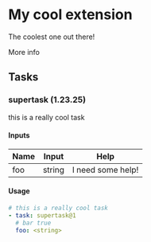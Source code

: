 # My cool extension

The coolest one out there!

More info

## Tasks


### supertask (1.23.25)

this is a really cool task



#### Inputs

| Name | Input | Help |
| ---- | ----- | ---- |
| foo | string | I need some help!

#### Usage

```yaml
# this is a really cool task
- task: supertask@1
  # bar true
  foo: <string>
```

